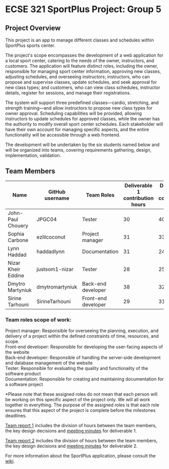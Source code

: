 # ECSE 321 SportPlus Project: Group 5

## Project Overview

This project is an app to manage different classes and schedules within SportPlus sports center.

  The project's scope encompasses the development of a web application for a local sport center, catering to the needs of the owner, instructors, and customers. The application will feature distinct roles, including the owner, responsible for managing sport center information, approving new classes, adjusting schedules, and overseeing instructors; instructors, who can propose and supervise classes, update schedules, and seek approval for new class types; and customers, who can view class schedules, instructor details, register for sessions, and manage their registrations. 
  
  The system will support three predefined classes—cardio, stretching, and strength training—and allow instructors to propose new class types for owner approval. Scheduling capabilities will be provided, allowing instructors to update schedules for approved classes, while the owner has the authority to modify overall sport center schedules. Each stakeholder will have their own account for managing specific aspects, and the entire functionality will be accessible through a web frontend. 
  
  The development will be undertaken by the six students named below and will be organized into teams, covering requirements gathering, design, implementation, validation.


## Team Members
                                               
                                                  
| Name          | GitHub username |   Team Roles    | Deliverable 1 contribution hours| Deliverable 2 contribution hours|
| ------------- | --------------- | --------------- |---------------------------------|---------------------------------|
| John-Paul Chouery | JPGC04    | Tester | 30 | 40 |
| Sophia Carbone | ezlilcoconut       | Project manager | 31 | 33 |
| Lynn Haddad | haddadlynn             | Documentation | 31 | 24 |
| Nizar Kheir Eddine | justsom1-nizar             | Tester | 28 | 25 |
| Dmytro Martyniuk | dmytromartyniuk  | Back-end developer | 38 | 32 |
| Sirine Tarhouni | SirineTarhouni             | Front-end developer | 29 | 31 |

### Team roles scope of work:  
 Project manager: Responsible for overseeing the planning, execution, and delivery of a project within the defined constraints of time, resources, and scope.  
 Front-end developer: Responsible for developing the user-facing aspects of the website  
 Back-end developer: Responsible of handling the server-side development and database management of the website  
 Tester: Responsible for evaluating the quality and functionality of the software product  
 Documentation: Responsible for creating and maintaining documentation for a software project  

*Please note that these assigned roles do not mean that each person will be working on this specific aspect of the project only. We will all work together in everything. The purpose of the assigned roles is that each role ensures that this aspect of the project is complete before the milestones deadlines.

[Team report 1](https://github.com/McGill-ECSE321-Winter2024/project-group-5/wiki/Project-Reports#project-report-1) includes the division of hours between the team members, the key design decisions and [meeting minutes](https://github.com/McGill-ECSE321-Winter2024/project-group-5/wiki/Minutes) for deliverable 1.

[Team report 2](https://github.com/McGill-ECSE321-Winter2024/project-group-5/wiki/Project-Reports#project-report-2) includes the division of hours between the team members, the key design decisions and [meeting minutes](https://github.com/McGill-ECSE321-Winter2024/project-group-5/wiki/Minutes) for deliverable 2.


For more information about the SportPlus application, please consult the [wiki](../../wiki).
